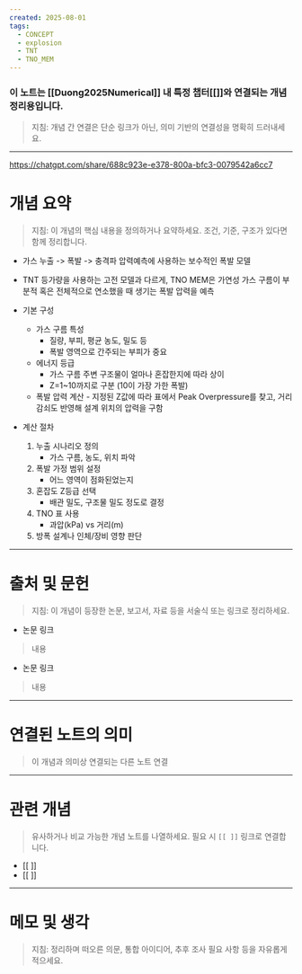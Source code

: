 ```yaml
---
created: 2025-08-01
tags:
  - CONCEPT
  - explosion
  - TNT
  - TNO_MEM
---
```

### 이 노트는 [[Duong2025Numerical]] 내 특정 챕터[[]]와 연결되는 개념 정리용입니다.  
> 지침: 개념 간 연결은 단순 링크가 아닌, 의미 기반의 연결성을 명확히 드러내세요.  
---
https://chatgpt.com/share/688c923e-e378-800a-bfc3-0079542a6cc7
# 개념 요약  
> 지침: 이 개념의 핵심 내용을 정의하거나 요약하세요. 조건, 기준, 구조가 있다면 함께 정리합니다.

- 가스 누출 -> 폭발 -> 충격파 압력예측에 사용하는 보수적인 폭발 모델
- TNT 등가량을 사용하는 고전 모델과 다르게, TNO MEM은 가연성 가스 구름이 부분적 혹은 전체적으로 연소했을 때 생기는 폭발 압력을 예측

- 기본 구성
	- 가스 구름 특성
		- 질량, 부피, 평균 농도, 밀도 등
		- 폭발 영역으로 간주되는 부피가 중요
	- 에너지 등급
		- 가스 구름 주변 구조물이 얼마나 혼잡한지에 따라 상이
		- Z=1~10까지로 구분 (10이 가장 가한 폭발)
	- 폭발 압력 계산
			- 지정된 Z값에 따라 표에서 Peak Overpressure를 찾고, 거리 감쇠도 반영해 설계 위치의 압력을 구함

- 계산 절차
	1. 누출 시나리오 정의
		-  가스 구름, 농도, 위치 파악
	2. 폭발 가정 범위 설정
		- 어느 영역이 점화된었는지
	3. 혼잡도 Z등급 선택
		- 배관 밀도, 구조물 밀도 정도로 결정
	4. TNO 표 사용
		- 과압(kPa) vs 거리(m)
	5. 방폭 설계나 인체/장비 영향 판단



---

# 출처 및 문헌  
> 지침: 이 개념이 등장한 논문, 보고서, 자료 등을 서술식 또는 링크로 정리하세요.

- 논문 링크
> 내용
- 논문 링크
>  내용 

---

# 연결된 노트의 의미  
> 이 개념과 의미상 연결되는 다른 노트 연결

---

# 관련 개념  
> 유사하거나 비교 가능한 개념 노트를 나열하세요. 필요 시 `[[ ]]` 링크로 연결합니다.

- [[ ]]
- [[ ]]

---

# 메모 및 생각  
> 지침: 정리하며 떠오른 의문, 통합 아이디어, 추후 조사 필요 사항 등을 자유롭게 적으세요.

